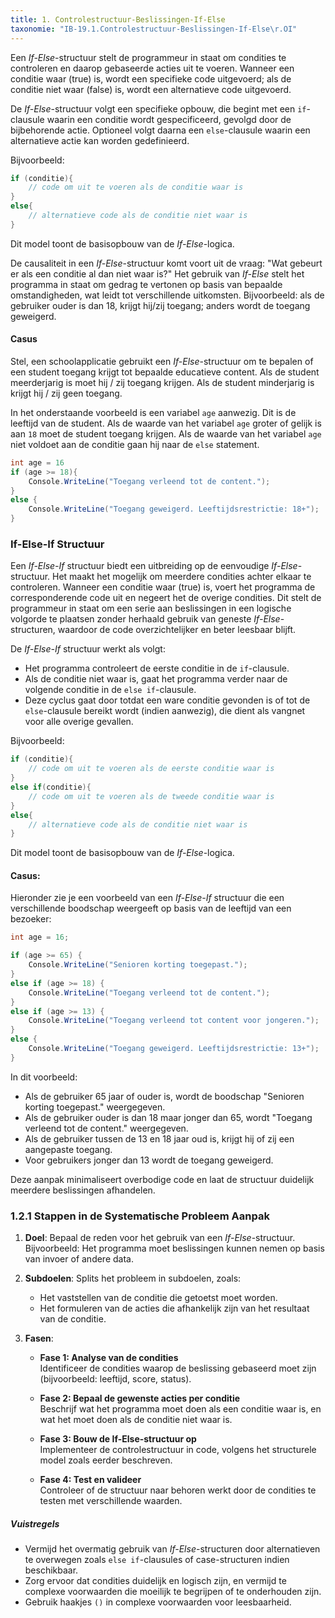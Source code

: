 ```yaml
---
title: 1. Controlestructuur-Beslissingen-If-Else
taxonomie: "IB-19.1.Controlestructuur-Beslissingen-If-Else\r.OI"
---
```

Een *If-Else*-structuur stelt de programmeur in staat om condities te controleren en daarop gebaseerde acties uit te voeren. Wanneer een conditie waar (true) is, wordt een specifieke code uitgevoerd; als de conditie niet waar (false) is, wordt een alternatieve code uitgevoerd. 

De *If-Else*-structuur volgt een specifieke opbouw, die begint met een `if`-clausule waarin een conditie wordt gespecificeerd, gevolgd door de bijbehorende actie. Optioneel volgt daarna een `else`-clausule waarin een alternatieve actie kan worden gedefinieerd. 

Bijvoorbeeld:
```C#
if (conditie){
	// code om uit te voeren als de conditie waar is
}
else{
    // alternatieve code als de conditie niet waar is
}
```
  Dit model toont de basisopbouw van de *If-Else*-logica.

De causaliteit in een *If-Else*-structuur komt voort uit de vraag: "Wat gebeurt er als een conditie al dan niet waar is?" Het gebruik van *If-Else* stelt het programma in staat om gedrag te vertonen op basis van bepaalde omstandigheden, wat leidt tot verschillende uitkomsten. Bijvoorbeeld: als de gebruiker ouder is dan 18, krijgt hij/zij toegang; anders wordt de toegang geweigerd.
#### Casus
Stel, een schoolapplicatie gebruikt een *If-Else*-structuur om te bepalen of een student toegang krijgt tot bepaalde educatieve content. Als de student meerderjarig is moet hij / zij toegang krijgen. Als de student minderjarig is krijgt hij / zij geen toegang.

In het onderstaande voorbeeld is een variabel `age` aanwezig. Dit is de leeftijd van de student.
Als de waarde van het variabel `age` groter of gelijk is aan `18` moet de student toegang krijgen.
Als de waarde van het variabel `age` niet voldoet aan de conditie gaan hij naar de `else` statement.
```C#
int age = 16
if (age >= 18){
    Console.WriteLine("Toegang verleend tot de content.");
}
else {
    Console.WriteLine("Toegang geweigerd. Leeftijdsrestrictie: 18+");
}
```

### If-Else-If Structuur
Een *If-Else-If* structuur biedt een uitbreiding op de eenvoudige *If-Else*-structuur. Het maakt het mogelijk om meerdere condities achter elkaar te controleren. Wanneer een conditie waar (true) is, voert het programma de corresponderende code uit en negeert het de overige condities. Dit stelt de programmeur in staat om een serie aan beslissingen in een logische volgorde te plaatsen zonder herhaald gebruik van geneste *If-Else*-structuren, waardoor de code overzichtelijker en beter leesbaar blijft.

De *If-Else-If* structuur werkt als volgt:
- Het programma controleert de eerste conditie in de `if`-clausule.
- Als de conditie niet waar is, gaat het programma verder naar de volgende conditie in de `else if`-clausule.
- Deze cyclus gaat door totdat een ware conditie gevonden is of tot de `else`-clausule bereikt wordt (indien aanwezig), die dient als vangnet voor alle overige gevallen.

Bijvoorbeeld:
```C#
if (conditie){
	// code om uit te voeren als de eerste conditie waar is
}
else if(conditie){
	// code om uit te voeren als de tweede conditie waar is
}
else{
    // alternatieve code als de conditie niet waar is
}
```
  Dit model toont de basisopbouw van de *If-Else*-logica.

#### Casus:
Hieronder zie je een voorbeeld van een *If-Else-If* structuur die een verschillende boodschap weergeeft op basis van de leeftijd van een bezoeker:

```C#
int age = 16;

if (age >= 65) {
    Console.WriteLine("Senioren korting toegepast.");
}
else if (age >= 18) {
    Console.WriteLine("Toegang verleend tot de content.");
}
else if (age >= 13) {
    Console.WriteLine("Toegang verleend tot content voor jongeren.");
}
else {
    Console.WriteLine("Toegang geweigerd. Leeftijdsrestrictie: 13+");
}
```

In dit voorbeeld:
- Als de gebruiker 65 jaar of ouder is, wordt de boodschap "Senioren korting toegepast." weergegeven.
- Als de gebruiker ouder is dan 18 maar jonger dan 65, wordt "Toegang verleend tot de content." weergegeven.
- Als de gebruiker tussen de 13 en 18 jaar oud is, krijgt hij of zij een aangepaste toegang.
- Voor gebruikers jonger dan 13 wordt de toegang geweigerd.

Deze aanpak minimaliseert overbodige code en laat de structuur duidelijk meerdere beslissingen afhandelen.

### 1.2.1 Stappen in de Systematische Probleem Aanpak
1. **Doel**: Bepaal de reden voor het gebruik van een *If-Else*-structuur. Bijvoorbeeld: Het programma moet beslissingen kunnen nemen op basis van invoer of andere data.

2. **Subdoelen**: Splits het probleem in subdoelen, zoals:
   - Het vaststellen van de conditie die getoetst moet worden.
   - Het formuleren van de acties die afhankelijk zijn van het resultaat van de conditie.
   
3. **Fasen**:
   - **Fase 1: Analyse van de condities**  
     Identificeer de condities waarop de beslissing gebaseerd moet zijn (bijvoorbeeld: leeftijd, score, status).

   - **Fase 2: Bepaal de gewenste acties per conditie**  
     Beschrijf wat het programma moet doen als een conditie waar is, en wat het moet doen als de conditie niet waar is.
   
   - **Fase 3: Bouw de If-Else-structuur op**  
     Implementeer de controlestructuur in code, volgens het structurele model zoals eerder beschreven.
   
   - **Fase 4: Test en valideer**  
     Controleer of de structuur naar behoren werkt door de condities te testen met verschillende waarden.

##### Vuistregels
- Vermijd het overmatig gebruik van *If-Else*-structuren door alternatieven te overwegen zoals `else if`-clausules of case-structuren indien beschikbaar.
- Zorg ervoor dat condities duidelijk en logisch zijn, en vermijd te complexe voorwaarden die moeilijk te begrijpen of te onderhouden zijn.
- Gebruik haakjes `()` in complexe voorwaarden voor leesbaarheid.


